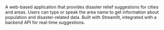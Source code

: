 A web-based application that provides disaster relief suggestions for cities and areas. Users can type or speak the area name to get information about population and disaster-related data. Built with Streamlit, integrated with a backend API for real-time suggestions.

